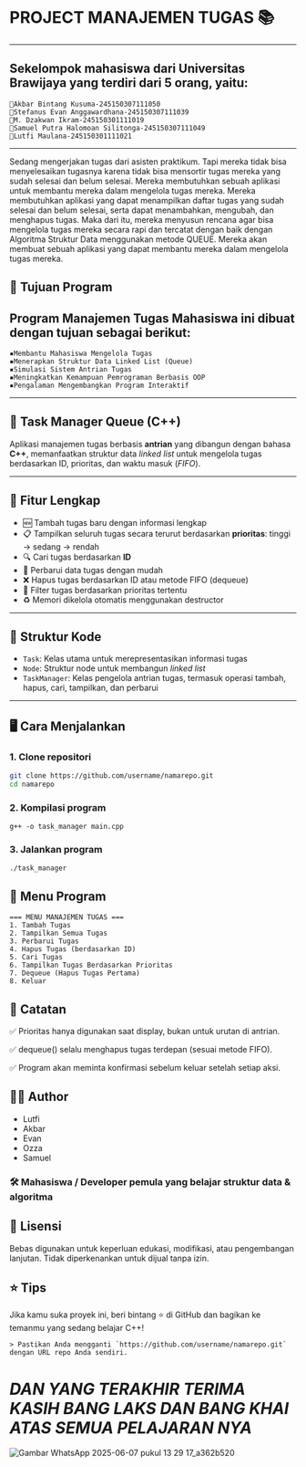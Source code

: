 # PROJECT MANAJEMEN TUGAS 📚
---
Sekelompok mahasiswa dari Universitas Brawijaya yang terdiri dari 5 orang, yaitu:
---
    🔹Akbar Bintang Kusuma-245150307111050
    🔹Stefanus Evan Anggawardhana-245150307111039
    🔹M. Dzakwan Ikram-245150301111019
    🔹Samuel Putra Halomoan Silitonga-245150307111049
    🔹Lutfi Maulana-245150301111021
---
Sedang mengerjakan tugas dari asisten praktikum. Tapi mereka tidak bisa menyelesaikan tugasnya karena tidak bisa mensortir tugas mereka yang sudah selesai dan belum selesai. Mereka membutuhkan sebuah aplikasi untuk membantu mereka dalam mengelola tugas mereka. Mereka membutuhkan aplikasi yang dapat menampilkan daftar tugas yang sudah selesai dan belum selesai, serta dapat menambahkan, mengubah, dan menghapus tugas.
Maka dari itu, mereka menyusun rencana agar bisa mengelola tugas mereka secara rapi dan tercatat dengan baik dengan Algoritma Struktur Data menggunakan metode QUEUE. Mereka akan membuat sebuah aplikasi yang dapat membantu mereka dalam mengelola tugas mereka.

## 🎯 Tujuan Program
Program Manajemen Tugas Mahasiswa ini dibuat dengan tujuan sebagai berikut:
---
    ▪Membantu Mahasiswa Mengelola Tugas 
    ▪Menerapkan Struktur Data Linked List (Queue)
    ▪Simulasi Sistem Antrian Tugas
    ▪Meningkatkan Kemampuan Pemrograman Berbasis OOP
    ▪Pengalaman Mengembangkan Program Interaktif
---
## 🚀 Task Manager Queue (C++)

Aplikasi manajemen tugas berbasis **antrian** yang dibangun dengan bahasa **C++**, memanfaatkan struktur data _linked list_ untuk mengelola tugas berdasarkan ID, prioritas, dan waktu masuk (_FIFO_).

---

## 🔧 Fitur Lengkap

- 🆕 Tambah tugas baru dengan informasi lengkap
- 📋 Tampilkan seluruh tugas secara terurut berdasarkan **prioritas**: tinggi → sedang → rendah
- 🔍 Cari tugas berdasarkan **ID**
- 📝 Perbarui data tugas dengan mudah
- ❌ Hapus tugas berdasarkan ID atau metode FIFO (dequeue)
- 🎯 Filter tugas berdasarkan prioritas tertentu
- ♻️ Memori dikelola otomatis menggunakan destructor

---

## 🧠 Struktur Kode

- `Task`: Kelas utama untuk merepresentasikan informasi tugas
- `Node`: Struktur node untuk membangun _linked list_
- `TaskManager`: Kelas pengelola antrian tugas, termasuk operasi tambah, hapus, cari, tampilkan, dan perbarui

---

## 🖥️ Cara Menjalankan

### 1. Clone repositori
```bash
git clone https://github.com/username/namarepo.git
cd namarepo
```
### 2. Kompilasi program
```
g++ -o task_manager main.cpp
```
### 3. Jalankan program
```
./task_manager
```
## 📌 Menu Program
```
=== MENU MANAJEMEN TUGAS ===
1. Tambah Tugas
2. Tampilkan Semua Tugas
3. Perbarui Tugas
4. Hapus Tugas (berdasarkan ID)
5. Cari Tugas
6. Tampilkan Tugas Berdasarkan Prioritas
7. Dequeue (Hapus Tugas Pertama)
8. Keluar
```

## 📝 Catatan
✅ Prioritas hanya digunakan saat display, bukan untuk urutan di antrian.

✅ dequeue() selalu menghapus tugas terdepan (sesuai metode FIFO).

✅ Program akan meminta konfirmasi sebelum keluar setelah setiap aksi.

## 👨‍💻 Author
- Lutfi
- Akbar
- Evan
- Ozza
- Samuel

### 🛠 Mahasiswa / Developer pemula yang belajar struktur data & algoritma

## 📄 Lisensi
Bebas digunakan untuk keperluan edukasi, modifikasi, atau pengembangan lanjutan. Tidak diperkenankan untuk dijual tanpa izin.

## ⭐ Tips
Jika kamu suka proyek ini, beri bintang ⭐ di GitHub dan bagikan ke temanmu yang sedang belajar C++!
```
> Pastikan Anda mengganti `https://github.com/username/namarepo.git` dengan URL repo Anda sendiri.
```
# *DAN YANG TERAKHIR TERIMA KASIH BANG LAKS DAN BANG KHAI ATAS SEMUA PELAJARAN NYA*
![Gambar WhatsApp 2025-06-07 pukul 13 29 17_a362b520](https://github.com/user-attachments/assets/683ccf6d-6bce-4add-ba87-6c999820c8b3)
